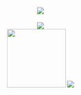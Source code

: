 <!--
**littlebin404/littlebin404** is a ✨ _special_ ✨ repository because its `README.md` (this file) appears on your GitHub profile.

Here are some ideas to get you started:

- 🔭 I’m currently working on ...
- 🌱 I’m currently learning ...
- 👯 I’m looking to collaborate on ...
- 🤔 I’m looking for help with ...
- 💬 Ask me about ...
- 📫 How to reach me: ...
- 😄 Pronouns: ...
- ⚡ Fun fact: ...
-->
<h1 align="center"> <a href="https://sunguoqi.com/"> <img src="https://readme-typing-svg.herokuapp.com/?lines=console.log(Hello%2C%20World!👋);小斌同学祝您天天开心!🤔&center=true&size=27"> </a> </h1>
<div align="center"><img src="https://cdn.jsdelivr.net/gh/sun0225SUN/sun0225SUN/assets/images/coding.gif" /></div>
<div align="center"> <img height="137px" src="https://github-readme-stats.vercel.app/api?username=littlebin404&hide_title=true&hide_border=true&show_icons=trueline_height=21&text_color=000&icon_color=000&bg_color=0,ea6161,ffc64d,fffc4d,52fa5a&theme=graywhite" />  <img src="https://github-readme-stats.vercel.app/api/top-langs/?username=littlebin404&hide_title=true&hide_border=true&layout=compact&langs_count=6&text_color=000&icon_color=fff&bg_color=0,52fa5a,4dfcff,c64dff&theme=graywhite" /></div>
